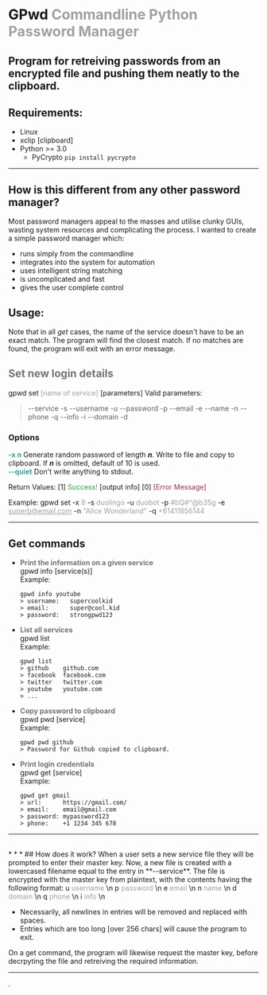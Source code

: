 # GPwd <span style="opacity:0.4;">Commandline Python Password Manager</span>

## Program for retreiving passwords from an encrypted file and pushing them neatly to the clipboard.

## Requirements:
 * Linux
 * xclip [clipboard]
 * Python >= 3.0
   * PyCrypto ```pip install pycrypto```

* * *

## How is this different from any other password manager?
Most password managers appeal to the masses and utilise clunky GUIs, wasting system resources and complicating the process.
I wanted to create a simple password manager which:
- runs simply from the commandline
- integrates into the system for automation
- uses intelligent string matching
- is uncomplicated and fast
- gives the user complete control

## Usage:
Note that in all *get* cases, the name of the service doesn't have to be an exact match. The program will find the closest match. If no matches are found, the program will exit with an error message.

## <span style="opacity:0.6;">Set new login details</span>
gpwd set <span style="opacity:0.4;">[name of service]</span> [parameters]
Valid parameters:
>--service -s
>--username -u
>--password -p
>--email -e
>--name -n
>--phone -q
>--info -i
>--domain -d

### Options
<span style="color:#30A1A1;">**-x n**</span> Generate random password of length ***n***. Write to file and copy to clipboard. If ***n*** is omitted, default of 10 is used.<br/>
<span style="color:#30A1A1;">**--quiet**</span> Don't write anything to stdout.

Return Values:
[1] <span style="color:#30A140;">Success!</span> [output info]
[0] <span style="color:#A13040;">[Error Message]</span>

Example:
gpwd set -x <span style="opacity:0.4;">8</span> -s <span style="opacity:0.4;">duolingo</span> -u <span style="opacity:0.4;">duobot</span> -p <span style="opacity:0.4;">#bQ#^@b35g</span> -e <span style="opacity:0.4;">superb@email.com</span> -n <span style="opacity:0.4;">"Alice Wonderland"</span> -q <span style="opacity:0.4;">+61411856144</span>

* * *
## Get commands
- <span style="opacity:0.6;">**Print the information on a given service**</span><br/>
  gpwd info [service(s)]<br/>
  Example:
  ```
  gpwd info youtube
  > username:   supercoolkid
  > email:      super@cool.kid
  > password:   strongpwd123

- <span style="opacity:0.6;">**List all services**</span><br/>
  gpwd list<br/>
  Example:
  ```
  gpwd list
  > github    github.com
  > facebook  facebook.com
  > twitter   twitter.com
  > youtube   youtube.com
  > ...

- <span style="opacity:0.6;">**Copy password to clipboard**</span><br/>
  gpwd pwd [service]<br/>
  Example:
  ```
  gpwd pwd github
  > Password for Github copied to clipboard.

- <span style="opacity:0.6;">**Print login credentials**</span><br/>
  gpwd get [service]<br/>
  Example:
  ```
  gpwd get gmail
  > url:      https://gmail.com/
  > email:    email@gmail.com
  > password: mypassword123
  > phone:    +1 1234 345 678

<hr/>
<br/>
* * *
## How does it work?
When a user sets a new service file they will be prompted to enter their master key.
Now, a new file is created with a lowercased filename equal to the entry in **--service**. The file is encrypted with the master key from plaintext, with the contents having the following format:
u <span style="opacity:0.4;">username</span> \n
p <span style="opacity:0.4;">password</span> \n
e <span style="opacity:0.4;">email</span> \n
n <span style="opacity:0.4;">name</span> \n
d <span style="opacity:0.4;">domain</span> \n
q <span style="opacity:0.4;">phone</span> \n
i <span style="opacity:0.4;">info</span> \n

* Necessarily, all newlines in entries will be removed and replaced with spaces.
* Entries which are too long [over 256 chars] will cause the program to exit.

On a get command, the program will likewise request the master key, before decrpyting the file and retreiving the required information.

* * *

.

